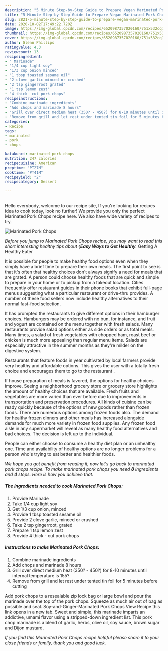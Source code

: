 ```yaml
---
description: "5 Minute Step-by-Step Guide to Prepare Vegan Marinated Pork Chops"
title: "5 Minute Step-by-Step Guide to Prepare Vegan Marinated Pork Chops"
slug: 2821-5-minute-step-by-step-guide-to-prepare-vegan-marinated-pork-chops
date: 2020-10-02T17:49:22.720Z
image: https://img-global.cpcdn.com/recipes/6520987357020160/751x532cq70/marinated-pork-chops-recipe-main-photo.jpg
thumbnail: https://img-global.cpcdn.com/recipes/6520987357020160/751x532cq70/marinated-pork-chops-recipe-main-photo.jpg
cover: https://img-global.cpcdn.com/recipes/6520987357020160/751x532cq70/marinated-pork-chops-recipe-main-photo.jpg
author: Glenn Phillips
ratingvalue: 4.3
reviewcount: 13
recipeingredient:
- " Marinade"
- "1/4 cup light soy"
- "1/3 cup onion minced"
- "1 tbsp toasted sesame oil"
- "2 clove garlic minced or crushed"
- "2 tsp gingerroot grated"
- "1 tsp lemon zest"
- "4 thick  cut pork chops"
recipeinstructions:
- "Combine marinade ingredients"
- "Add chops and marinade 8 hours"
- "Grill over direct medium heat (350? - 450?) for 8-10 minutes until internal temperature is 155?"
- "Remove from grill and let rest under tented tin foil for 5 minutes before cutting"
categories:
- Recipe
tags:
- marinated
- pork
- chops

katakunci: marinated pork chops 
nutrition: 247 calories
recipecuisine: American
preptime: "PT27M"
cooktime: "PT41M"
recipeyield: "2"
recipecategory: Dessert

---
```

<br>
Hello everybody, welcome to our recipe site, If you're looking for recipes idea to cook today, look no further! We provide you only the perfect Marinated Pork Chops recipe here. We also have wide variety of recipes to try.
<br>


![Marinated Pork Chops](https://img-global.cpcdn.com/recipes/6520987357020160/751x532cq70/marinated-pork-chops-recipe-main-photo.jpg)

<i>Before you jump to Marinated Pork Chops recipe, you may want to read this short interesting healthy tips about {<strong>Easy Ways to Get Healthy</strong>.</i>
Getting A Healthy Eater

It is possible for people to make healthy food options even when they simply have a brief time to prepare their own meals. The first point to see is that it's often that healthy choices don't always signify a need for meals that are grated. A person could choose healthy foods that are quick and simple to prepare in your home or to pickup from a takeout location. Cities frequently offer restaurant guides in their phone books that exhibit full-page menus suggesting what a particular restaurant or drive-thru provides. A number of these food sellers now include healthy alternatives to their normal fast-food selection.

 It has prompted the restaurants to give different options in their hamburger choices. Hamburgers may be ordered with no bun, for instance, and fruit and yogurt are contained on the menu together with fresh salads. Many restaurants provide salad options either as side orders or as total meals. Many times, a salad of fresh vegetables with chopped ham, roast beef or chicken is much more appealing than regular menu items.  Salads are especially attractive in the summer months as they're milder on the digestive system.

Restaurants that feature foods in year cultivated by local farmers provide very healthy and affordable options.  This gives the user with a totally fresh choice and encourages them to go to the restaurant .

If house preparation of meals is favored, the options for healthy choices improve. Seeing a neighborhood grocery store or grocery store highlights the amount of healthy choices that are available. Fresh fruits and vegetables are more varied than ever before due to improvements in transportation and preservation procedures.  All kinds of cuisine can be ready quickly because of the options of new goods rather than frozen foods. There are numerous options among frozen foods also. The demand for healthy frozen dinners and other meals has increased alongside demands for much more variety in frozen food supplies. Any frozen food aisle in any supermarket will reveal as many healthy food alternatives and bad choices. The decision is left up to the individual.

People can either choose to consume a healthy diet plan or an unhealthy one. Time and availability of healthy options are no longer problems for a person who's trying to eat better and healthier foods.


<i>We hope you got benefit from reading it, now let's go back to marinated pork chops recipe. To make marinated pork chops you need <strong>8</strong> ingredients and <strong>4</strong> steps. Here is how you achieve that.
</i>

##### The ingredients needed to cook Marinated Pork Chops:

1. Provide  Marinade
1. Take 1/4 cup light soy
1. Get 1/3 cup onion, minced
1. Provide 1 tbsp toasted sesame oil
1. Provide 2 clove garlic, minced or crushed
1. Take 2 tsp gingerroot, grated
1. Prepare 1 tsp lemon zest
1. Provide 4 thick - cut pork chops


##### Instructions to make Marinated Pork Chops:

1. Combine marinade ingredients
1. Add chops and marinade 8 hours
1. Grill over direct medium heat (350? - 450?) for 8-10 minutes until internal temperature is 155?
1. Remove from grill and let rest under tented tin foil for 5 minutes before cutting


Add pork chops to a resealable zip lock bag or large bowl and pour the marinade over the top of the pork chops. Squeeze as much air out of bag as possible and seal. Soy-and-Ginger-Marinated Pork Chops View Recipe this link opens in a new tab. Sweet and simple, this marinade imparts an addictive, umami flavor using a stripped-down ingredient list. This pork chop marinade is a blend of garlic, herbs, olive oil, soy sauce, brown sugar and Dijon mustard. 

<i>If you find this Marinated Pork Chops recipe helpful please share it to your close friends or family, thank you and good luck.</i>
